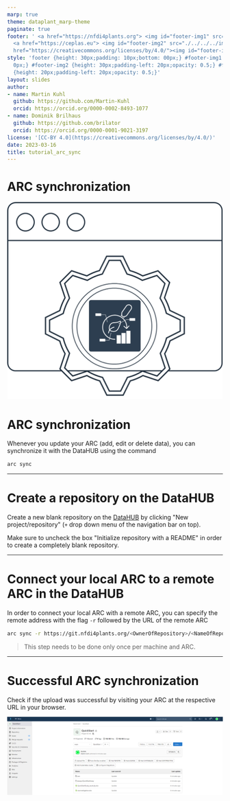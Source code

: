 ```yaml
---
marp: true
theme: dataplant_marp-theme
paginate: true
footer: ' <a href="https://nfdi4plants.org"> <img id="footer-img1" src="./../../../img/_logos/DataPLANT/DataPLANT_logo_square_bg_transparent.svg"></a>
  <a href="https://ceplas.eu"> <img id="footer-img2" src="./../../../img/_logos/CEPLAS/CEPLAS_Icon.jpeg"></a><a
  href="https://creativecommons.org/licenses/by/4.0/"><img id="footer-img3" src="./../../../img/_logos/CreativeCommons/by.svg"></a> '
style: 'footer {height: 30px;padding: 10px;bottom: 00px;} #footer-img1 {height: 30px;padding-left:
  0px;} #footer-img2 {height: 30px;padding-left: 20px;opacity: 0.5;} #footer-img3
  {height: 20px;padding-left: 20px;opacity: 0.5;}'
layout: slides
author:
- name: Martin Kuhl
  github: https://github.com/Martin-Kuhl
  orcid: https://orcid.org/0000-0002-8493-1077
- name: Dominik Brilhaus
  github: https://github.com/brilator
  orcid: https://orcid.org/0000-0001-9021-3197
license: '[CC-BY 4.0](https://creativecommons.org/licenses/by/4.0/)'
date: 2023-03-16
title: tutorial_arc_sync
---
```


# ARC synchronization

![bg right w:500](./../../../img/_logos/ARCCommander/ARCCommander_Logo1.svg)

# ARC synchronization

Whenever you update your ARC (add, edit or delete data), you can synchronize it with the DataHUB using the command

```bash
arc sync 
```

<!-- Source to slide(s) -->
<!-- ../../bricks/tutorial_arc_sync-title.md -->


---

# Create a repository on the DataHUB

Create a new blank repository on the [DataHUB](https://git.nfdi4plants.org) by clicking "New project/repository" (`+` drop down menu of the navigation bar on top).

Make sure to uncheck the box "Initialize repository with a README" in order to create a completely blank repository.

<!-- Source to slide(s) -->
<!-- ../../bricks/tutorial_arc_sync-Create.md -->


---

# Connect your local ARC to a remote ARC in the DataHUB

In order to connect your local ARC with a remote ARC, you can specify the remote address with the flag `-r` followed by the URL of the remote ARC

```bash
arc sync -r https://git.nfdi4plants.org/<OwnerOfRepository>/<NameOfRepository>
```

> This step needs to be done only once per machine and ARC.

<!-- Source to slide(s) -->
<!-- ../../bricks/tutorial_arc_sync-Connect.md -->


---

# Successful ARC synchronization

Check if the upload was successful by visiting your ARC at the respective URL in your browser.

![w:800](./../../../img/datahub_repository.png)

<!-- Source to slide(s) -->
<!-- ../../bricks/tutorial_arc_sync-Success.md -->
